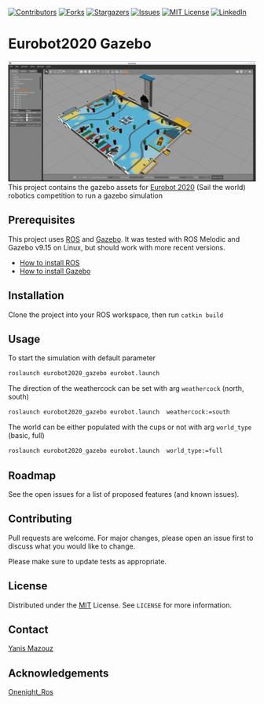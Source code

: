 
[![Contributors][contributors-shield]][contributors-url]
[![Forks][forks-shield]][forks-url]
[![Stargazers][stars-shield]][stars-url]
[![Issues][issues-shield]][issues-url]
[![MIT License][license-shield]][license-url]
[![LinkedIn][linkedin-shield]][linkedin-url]

# Eurobot2020 Gazebo
![Eurobot2020 simulation running][product-screenshot]
This project contains the gazebo assets for [Eurobot 2020](https://www.eurobot.org/eurobot/eurobot-2020) (Sail the world) robotics competition to run a gazebo simulation

## Prerequisites
This project uses [ROS](https://www.ros.org/) and [Gazebo](http://gazebosim.org/). It was tested with ROS Melodic and Gazebo v9.15 on Linux, but should work with more recent versions. 
* [How to install ROS](http://wiki.ros.org/melodic/Installation) 
* [How to install Gazebo](http://gazebosim.org/tutorials?cat=install)


## Installation

Clone the project into your ROS workspace, then run ```catkin build```


## Usage
To start the simulation with default parameter

```bash
roslaunch eurobot2020_gazebo eurobot.launch 
```
The direction of the weathercock can be set with arg ```weathercock``` (north, south)

```bash
roslaunch eurobot2020_gazebo eurobot.launch  weathercock:=south 
```

The world can be either populated with the cups or not with arg ```world_type``` (basic, full)

```bash
roslaunch eurobot2020_gazebo eurobot.launch  world_type:=full
```

## Roadmap
See the open issues for a list of proposed features (and known issues).

## Contributing
Pull requests are welcome. For major changes, please open an issue first to discuss what you would like to change.

Please make sure to update tests as appropriate.

## License
Distributed under the [MIT](https://choosealicense.com/licenses/mit/) License. See `LICENSE` for more information.

## Contact
[Yanis Mazouz](ymazouz.com)

## Acknowledgements
[Onenight_Ros](https://github.com/Luczia/onenight_ros/)

[contributors-shield]: https://img.shields.io/github/contributors/scout22/eurobot2020_gazebo?style=flat-square
[contributors-url]: https://github.com/scout22/eurobot2020_gazebo/graphs/contributors
[forks-shield]: https://img.shields.io/github/forks/scout22/eurobot2020_gazebo?style=social
[forks-url]: https://github.com/scout22/eurobot2020_gazebo/network/members
[stars-shield]: https://img.shields.io/github/stars/scout22/eurobot2020_gazebo?style=flat-square
[stars-url]: https://github.com/scout22/eurobot2020_gazebo/stargazers
[issues-shield]: https://img.shields.io/github/issues/scout22/eurobot2020_gazebo?style=flat-square
[issues-url]: https://github.com/scout22/eurobot2020_gazebo/issues
[license-shield]: https://img.shields.io/github/license/scout22/eurobot2020_gazebo?style=flat-square
[license-url]: https://github.com/scout22/eurobot2020_gazebo/blob/master/LICENSE.txt
[linkedin-shield]: https://img.shields.io/badge/-LinkedIn-black.svg?style=flat-square&logo=linkedin&colorB=555
[linkedin-url]: https://linkedin.com/in/yanis-mazouz
[product-screenshot]: images/screenshot.png
